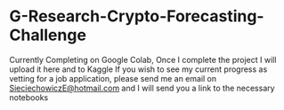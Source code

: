 # G-Research-Crypto-Forecasting-Challenge

Currently Completing on Google Colab,
Once I complete the project I will upload it here and to Kaggle
If you wish to see my current progress as vetting for a job application, please send me an email on SieciechowiczE@hotmail.com and I will send you a link to the necessary notebooks

